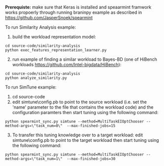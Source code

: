 
**Prerequiste:** make sure that Keras is installed and speaarmint framwork works propoerly through running braninpy example as described in https://github.com/JasperSnoek/spearmint

To run Similarity Analysis example:
1. build the workload representation model:
```
cd source-code/similarity-analysis
python exec_features_representation_learner.py 
```
2. run example of finding a similar workload to Bayes-BD (one of HiBench workloads https://github.com/Intel-bigdata/HiBench):
```
cd source-code/similarity-analysis
python analyze_similarity.py
```

To run SimTune example:
1. cd source-code
2. edit simtune\config.pb to point to the source workload (i.e. set the 'name' parameter to the file that contains the workload code) and the configuration paramters then start tuning using the following command:

```
python spearmint_sync.py simtune --method=MultiTaskEIOptChooser --method-args=\"task_num=0\"  --max-finished-jobs=15
```
3. To transfer this tuning knowledge over to a target workload: edit simtune\config.pb to point to the target workload then start tuning using the following command:
```
python spearmint_sync.py simtune --method=MultiTaskEIOptChooser --method-args=\"task_num=1\"  --max-finished-jobs=30
```

